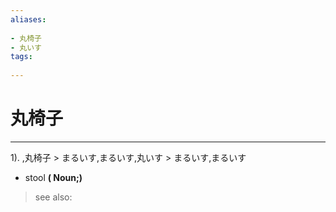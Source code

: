 ```yaml
---
aliases:
    
- 丸椅子
- 丸いす
tags:
    
---
```


# 丸椅子
---
1).
,丸椅子 > まるいす,まるいす,丸いす > まるいす,まるいす

- stool
**( Noun;)**
> see also: 
            